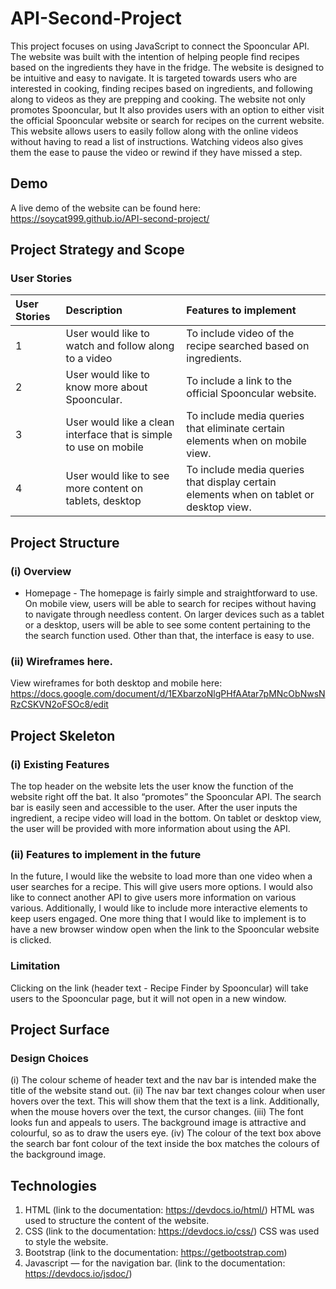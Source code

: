 # API-Second-Project

This project focuses on using JavaScript to connect the Spooncular API. The website was built with the intention of helping people find recipes based on the ingredients they have in the fridge. The website is designed to be intuitive and easy to navigate. 
It is targeted towards users who are interested in cooking, finding recipes based on ingredients, and following along to videos as they are prepping and cooking. The website not only promotes Spooncular, but It also provides users with an option to either visit the official Spooncular website or search for recipes on the current website. This website allows users to easily follow along with the online videos without having to read a list of instructions. Watching videos also gives them the ease to pause the video or rewind if they have missed a step. 

## Demo

A live demo of the website can be found here: https://soycat999.github.io/API-second-project/


## Project Strategy and Scope
### User Stories

| User Stories        | Description           | Features to implement  |
| :------------- |:-------------| :-----|
| 1      | User would like to watch and follow along to a video| To include video of the recipe searched based on ingredients.  |
| 2      | User would like to know more about  Spooncular. | To include a link to the official Spooncular website.  |
| 3      | User would like a clean interface that is simple to use on mobile  | To include media queries that eliminate certain elements when on mobile view.  |
| 4      | User would like to see more content on tablets, desktop | To include media queries that display certain elements when on tablet or desktop view.   |

## Project Structure
### (i) Overview
- Homepage - The homepage is fairly simple and straightforward to use. On mobile view, users will be able to search for recipes without having to navigate through needless content. On larger devices such as a tablet or a desktop, users will be able to see some content pertaining to the the search function used. Other than that, the interface is easy to use. 

### (ii) Wireframes here.
View wireframes for both desktop and mobile here:
https://docs.google.com/document/d/1EXbarzoNlgPHfAAtar7pMNcObNwsNRzCSKVN2oFSOc8/edit

## Project Skeleton
### (i) Existing Features
The top header on the website lets the user know the function of the website right off the bat.  It also “promotes” the Spooncular API. The search bar is easily seen and accessible to the user. After the user inputs the ingredient, a recipe video will load in the bottom. On tablet or desktop view, the user will be provided with more information about using the API. 

### (ii) Features to implement in the future
In the future, I would like the website to load more than one video when a user searches for a recipe. This will give users more options. I would also like to connect another API to give users more information on various various. Additionally, I would like to include more interactive elements to keep users engaged. One more thing that I would like to implement is to have a new browser window open when the link to the Spooncular website is clicked.

### Limitation 
Clicking on the link (header text - Recipe Finder by Spooncular) will take users to the Spooncular page, but it will not open in a new window. 

## Project Surface
### Design Choices
(i) The colour scheme of header text and the nav bar is intended make the title of the website stand out. 
(ii) The nav bar text changes colour when user hovers over the text. This will show them that the text is a link. Additionally, when the mouse hovers over the text, the cursor changes. 
(iii) The font looks fun and appeals to users. The background image is attractive and colourful, so as to draw the users eye. 
(iv) The colour of the text box above the search bar font colour of the text inside the box matches the colours of the background image. 

## Technologies

1. HTML (link to the documentation: https://devdocs.io/html/)
HTML was used to structure the content of the website.
2. CSS (link to the documentation: https://devdocs.io/css/)
CSS was used to style the website.
3. Bootstrap (link to the documentation: https://getbootstrap.com)
4. Javascript — for the navigation bar. (link to the documentation: https://devdocs.io/jsdoc/)

